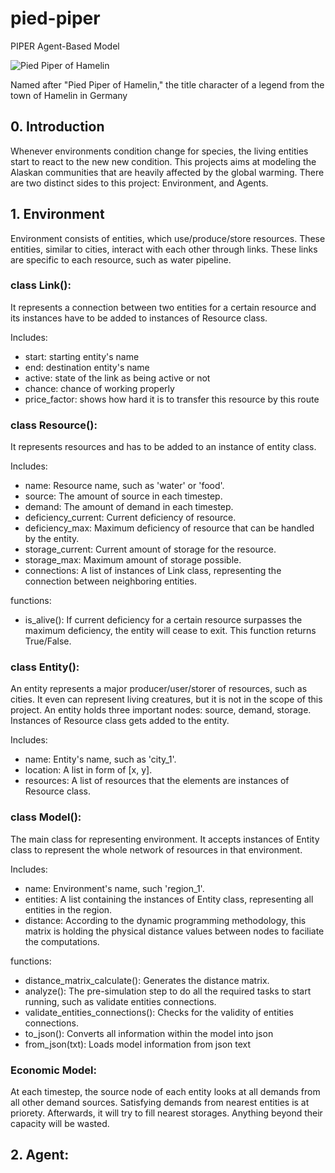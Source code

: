 # pied-piper
PIPER Agent-Based Model


![Pied Piper of Hamelin](https://upload.wikimedia.org/wikipedia/commons/thumb/d/d9/Pied_Piper2.jpg/593px-Pied_Piper2.jpg)

Named after "Pied Piper of Hamelin," the title character of a legend from the town of Hamelin in Germany

## 0. Introduction
Whenever environments condition change for species, the living entities start to react to the new new condition. This projects aims at modeling the Alaskan communities that are heavily affected by the global warming. There are two distinct sides to this project: Environment, and Agents.

## 1. Environment
Environment consists of entities, which use/produce/store resources. These entities, similar to cities, interact with each other through links. These links are specific to each resource, such as water pipeline.

### class Link():
It represents a connection between two entities for a certain resource and its instances have to be added to instances of Resource class.

Includes:
- start: starting entity's name
- end: destination entity's name
- active: state of the link as being active or not
- chance: chance of working properly
- price_factor: shows how hard it is to transfer this resource by this route

### class Resource():
It represents resources and has to be added to an instance of entity class.

Includes:
- name: Resource name, such as 'water' or 'food'.
- source: The amount of source in each timestep.
- demand: The amount of demand in each timestep.
- deficiency_current: Current deficiency of resource.
- deficiency_max: Maximum deficiency of resource that can be handled by the entity.
- storage_current: Current amount of storage for the resource.
- storage_max: Maximum amount of storage possible.
- connections: A list of instances of Link class, representing the connection between neighboring entities.

functions:
- is_alive(): If current deficiency for a certain resource surpasses the maximum deficiency, the entity will cease to exit. This function returns True/False.

### class Entity():
An entity represents a major producer/user/storer of resources, such as cities. It even can represent living creatures, but it is not in the scope of this project. An entity holds three important nodes: source, demand, storage. Instances of Resource class gets added to the entity.

Includes:
- name: Entity's name, such as 'city_1'.
- location: A list in form of [x, y].
- resources: A list of resources that the elements are instances of Resource class.

### class Model():
The main class for representing environment. It accepts instances of Entity class to represent the whole network of resources in that environment.

Includes:
- name: Environment's name, such 'region_1'.
- entities: A list containing the instances of Entity class, representing all entities in the region.
- distance: According to the dynamic programming methodology, this matrix is holding the physical distance values between nodes to faciliate the computations.

functions:
- distance_matrix_calculate(): Generates the distance matrix.
- analyze(): The pre-simulation step to do all the required tasks to start running, such as validate entities connections.
- validate_entities_connections(): Checks for the validity of entities connections.
- to_json(): Converts all information within the model into json
- from_json(txt): Loads model information from json text

### Economic Model:
At each timestep, the source node of each entity looks at all demands from all other demand sources. Satisfying demands from nearest entities is at priorety. Afterwards, it will try to fill nearest storages. Anything beyond their capacity will be wasted.

## 2. Agent: